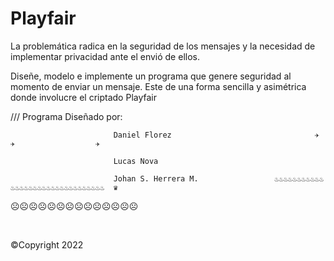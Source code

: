 # Playfair
La problemática radica en la seguridad de los mensajes y la necesidad de implementar privacidad ante el envió de ellos.

Diseñe, modelo e implemente un programa que genere seguridad al momento de enviar un mensaje. Este de una forma sencilla y asimétrica donde involucre el criptado Playfair

/// Programa Diseñado por: 

                           Daniel Florez                                ✈               ✈                  ✈

                           Lucas Nova

                           Johan S. Herrera M.                 ♨♨♨♨♨♨♨♨♨♨♨♨♨♨♨♨♨♨♨♨♨♨♨♨♨♨♨♨♨♨♨♨  ♛
















































































































☹☹☹☹☹☹☹☹☹☹☹☹☹☹












 


©Copyright 2022
